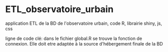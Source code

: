 # ETL_observatoire_urbain
application ETL de la BD de l'observatoire urbain, code R, librairie shiny, js, css

ligne de code clé: dans le fichier global.R se trouve la fonction de connexion. Elle doit etre adaptée à la source d'hébergement finale de la BD

